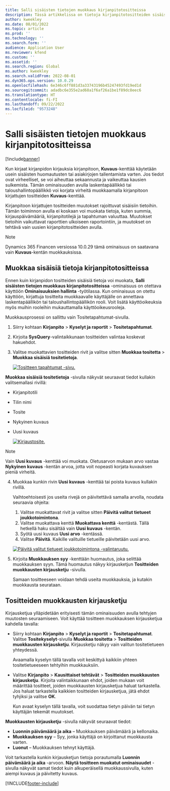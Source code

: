 ```yaml
---
title: Salli sisäisten tietojen muokkaus kirjanpitotositteissa
description: Tässä artikkelissa on tietoja kirjanpitotositteiden sisäisten tietojen muokkaamista varten.
author: kweekley
ms.date: 08/01/2022
ms.topic: article
ms.prod: ''
ms.technology: ''
ms.search.form: ''
audience: Application User
ms.reviewer: kfend
ms.custom: ''
ms.assetid: ''
ms.search.region: Global
ms.author: kweekley
ms.search.validFrom: 2022-08-01
ms.dyn365.ops.version: 10.0.29
ms.openlocfilehash: 6e346c6ff881d3a33743196b45247493fd19ed1d
ms.sourcegitcommit: adadbc6e355e2ad68a1f6af26a1be1f89dc8eec6
ms.translationtype: HT
ms.contentlocale: fi-FI
ms.lasthandoff: 09/22/2022
ms.locfileid: "9573248"
---
```

# <a name="allow-edits-to-internal-data-on-general-ledger-vouchers"></a>Salli sisäisten tietojen muokkaus kirjanpitotositteissa

[!include[banner](../includes/banner.md)]


Kun kirjaat kirjanpidon kirjauksia kirjanpitoon, **Kuvaus**-kenttää käytetään usein sisäisten huomautusten tai asiakirjojen tallentamista varten. Jos tiedot ovat virheelliset, se voi aiheuttaa sekaannusta ja vaikeuttaa kausien sulkemista. Tämän ominaisuuden avulla laskentapäällikkö tai taloushallintopäällikkö voi korjata virheitä muokkaamalla kirjanpitoon kirjattujen tositteiden **Kuvaus**-kenttää.

Kirjanpitoon kirjattujen tositteiden muutokset rajoittuvat sisäisiin tietoihin. Tämän toiminnon avulla ei koskaan voi muokata tietoja, kuten summia, kirjauspäivämääriä, kirjanpitotilejä ja tapahtuman valuuttaa. Muutokset tietoihin vaikuttavat raporttien ulkoiseen raportointiin, ja muutokset on tehtävä vain uusien kirjanpitotositteiden avulla.

> [!NOTE]
> Dynamics 365 Financen versiossa 10.0.29 tämä ominaisuus on saatavana vain **Kuvaus**-kentän muokkauksissa.

## <a name="edit-internal-data-on-general-ledger-vouchers"></a>Muokkaa sisäisiä tietoja kirjanpitotositteissa

Ennen kuin kirjanpidon tositteiden sisäisiä tietoja voi muokata, **Salli sisäisten tietojen muokkaus kirjanpitotositteissa** -ominaisuus on otettava käyttöön **Ominaisuuksien hallinta** -työtilassa.
Kun ominaisuus on otettu käyttöön, kirjattuja tositteita muokkaavalle käyttäjälle on annettava laskentapäällikön tai taloushallintopäällikön rooli. Voit lisätä käyttöoikeuksia myös muihin rooleihin mukauttamalla käyttöoikeusrooleja.

Muokkausprosessi on sallittu vain Tositetapahtumat-sivulla.

1. Siirry kohtaan **Kirjanpito** > **Kyselyt ja raportit** > **Tositetapahtumat**.
2. Kirjoita **SysQuery**-valintaikkunaan tositteiden valintaa koskevat hakuehdot.
3. Valitse muokattavien tositteiden rivit ja valitse sitten **Muokkaa tositetta** > **Muokkaa sisäisiä tositetietoja**.

    [![Tositteen tapahtumat -sivu.](./media/voucher-transactions-page.png)](./media/voucher-transactions-page.png)
    
**Muokkaa sisäisiä tositetietoja** -sivulla näkyvät seuraavat tiedot kullakin valitsemallasi rivillä:
  
  - Kirjanpitotili
  - Tilin nimi
  - Tosite
  - Nykyinen kuvaus
  - Uusi kuvaus

    [![Kirjaustosite.](./media/edit-internal-voucher-data.png)](./media/edit-internal-voucher-data.png)
    
> [!NOTE]
> Vain **Uusi kuvaus** -kenttää voi muokata. Oletusarvon mukaan arvo vastaa **Nykyinen kuvaus** -kentän arvoa, jotta voit nopeasti korjata kuvauksen pieniä virheitä.

4. Muokkaa kunkin rivin **Uusi kuvaus** -kenttää tai poista kuvaus kullakin rivillä.

   Vaihtoehtoisesti jos useita rivejä on päivitettävä samalla arvolla, noudata seuraavia ohjeita:

      1. Valitse muokattavat rivit ja valitse sitten **Päivitä valitut tietueet joukkotoimintona**.
      2. Valitse muokattava kenttä **Muokattava kenttä** -kentästä. Tällä hetkellä haku sisältää vain **Uusi kuvaus** -kentän.
      3. Syötä uusi kuvaus **Uusi arvo** -kentässä.
      4. Valitse **Päivitä**. Kaikille valituille tietueille päivitetään uusi arvo.

      [![Päivitä valitut tietueet joukkotoimintona -valintaruutu.](./media/bulk-update-selected-records.png)](./media/bulk-update-selected-records.png)
    
5. Kirjoita **Muokkauksen syy** -kenttään huomautus, joka selittää muokkauksen syyn. Tämä huomautus näkyy kirjausketjun **Tositteiden muokkausten kirjausketju** -sivulla.

   Samaan tositteeseen voidaan tehdä useita muokkauksia, ja kutakin muokkausta seurataan.

## <a name="audit-trail-of-voucher-edits"></a>Tositteiden muokkausten kirjausketju

Kirjausketjua ylläpidetään erityisesti tämän ominaisuuden avulla tehtyjen muutosten seuraamiseen. Voit käyttää tositteen muokkauksen kirjausketjua kahdella tavalla:

  - Siirry kohtaan **Kirjanpito** > **Kyselyt ja raportit** > **Tositetapahtumat**. Valitse **Tositekyselyt**-sivulla **Muokkaa tositetta** > **Tositteiden muokkausten kirjausketju**. Kirjausketju näkyy vain valitun tositetietueen yhteydessä. 
   
    Avaamalla kyselyn tällä tavalla voit keskittyä kaikkiin yhteen tositetietueeseen tehtyihin muokkauksiin.
  
  - Valitse **Kirjanpito** > **Kausittaiset tehtävät** > **Tositteiden muokkausten kirjausketju**. Kirjoita valintaikkunaan ehdot, joiden mukaan voit määrittää tositteet, joiden muokkausten kirjausketjua haluat tarkastella. Jos haluat tarkastella kaikkien tositteiden kirjausketjua, jätä ehdot tyhjiksi ja valitse **OK**. 
    
    Kun avaat kyselyn tällä tavalla, voit suodattaa tietyn päivän tai tietyn käyttäjän tekemät muutokset.

**Muokkausten kirjausketju** -sivulla näkyvät seuraavat tiedot:

- **Luonnin päivämäärä ja aika** – Muokkauksen päivämäärä ja kellonaika.
- **Muokkauksen syy** – Syy, jonka käyttäjä on kirjoittanut muokkausta varten.
- **Luonut** – Muokkauksen tehnyt käyttäjä.

Voit tarkastella kunkin kirjausketjun tietoja porautumalla **Luonnin päivämäärä ja aika** -arvoon. **Näytä tositteen muokatut ominaisuudet** -sivulla näkyvät samat tiedot kuin alkuperäisellä muokkaussivulla, kuten aiempi kuvaus ja päivitetty kuvaus.


[!INCLUDE[footer-include](../../includes/footer-banner.md)]
